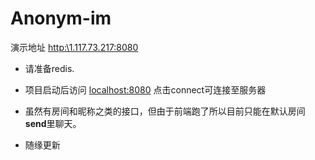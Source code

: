 # Anonym-im

演示地址 <http:\1.117.73.217:8080>

* 请准备redis.

* 项目启动后访问 <localhost:8080> 点击connect可连接至服务器

* 虽然有房间和昵称之类的接口，但由于前端跑了所以目前只能在默认房间**send**里聊天。

* 随缘更新